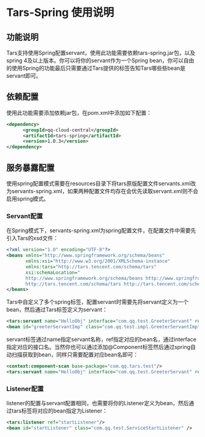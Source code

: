 # Tars-Spring 使用说明

## 功能说明

Tars支持使用Spring配置servant，使用此功能需要依赖tars-spring.jar包，以及spring 4及以上版本。你可以将你的servant作为一个Spring bean，你可以自由的使用Spring的功能最后只需要通过Tars提供的标签告知Tars哪些些bean是servant即可。

## 依赖配置

使用此功能需要添加依赖jar包，在pom.xml中添加如下配置：

```xml
<dependency>
      <groupId>qq-cloud-central</groupId>
      <artifactId>tars-spring</artifactId>
      <version>1.0.3</version>
</dependency>
```

## 服务暴露配置

使用spring配置模式需要在resources目录下将tars原版配置文件servants.xml改为servants-spring.xml，如果两种配置文件均存在会优先读取servant.xml则不会启用spring模式。

### Servant配置

在Spring模式下，servants-spring.xml为spring配置文件，在配置文件中需要先引入Tars的xsd文件：

```xml
<?xml version="1.0" encoding="UTF-8"?>
<beans xmlns="http://www.springframework.org/schema/beans"
       xmlns:xsi="http://www.w3.org/2001/XMLSchema-instance"
       xmlns:tars="http://tars.tencent.com/schema/tars"
       xsi:schemaLocation="
       http://www.springframework.org/schema/beans http://www.springframework.org/schema/beans/spring-beans-4.0.xsd
       http://tars.tencent.com/schema/tars http://tars.tencent.com/schema/tars/tars.xsd">
</beans>
```

Tars中自定义了多个spring标签，配置servant时需要先将servant定义为一个bean，然后通过Tars标签定义为servant：

```xml
<tars:servant name="HelloObj" interface="com.qq.test.GreeterServant" ref="greeterServantImp"/>
<bean id="greeterServantImp" class="com.qq.test.impl.GreeterServantImp" />
```

servant标签通过name指定servant名称，ref指定对应的bean名，通过interface指定对应的接口名。当然你也可以通过添加@Component标签然后通过spring自动扫描获取到bean，同样只需要配置对应bean名即可：

```xml
<context:component-scan base-package="com.qq.tars.test"/>
<tars:servant name="HelloObj" interface="com.qq.test.GreeterServant" ref="greeterServantImp"/>
```

### Listener配置

listener的配置与servant配置相同，也需要将你的Listener定义为bean，然后通过tars标签将对应的bean指定为Listener：

```xml
<tars:listener ref="startListener"/>
<bean id="startListener" class="com.qq.test.ServiceStartListener" />
```
